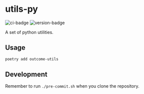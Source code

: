# utils-py
![ci-badge](https://github.com/outcome-co/utils-py/workflows/Release/badge.svg?branch=v4.6.1) ![version-badge](https://img.shields.io/badge/version-4.6.1-brightgreen)

A set of python utilities.

## Usage

```sh
poetry add outcome-utils
```

## Development

Remember to run `./pre-commit.sh` when you clone the repository.
